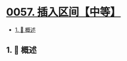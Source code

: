# [0057. 插入区间【中等】](https://github.com/Tdahuyou/TNotes.leetcode/tree/main/notes/0057.%20%E6%8F%92%E5%85%A5%E5%8C%BA%E9%97%B4%E3%80%90%E4%B8%AD%E7%AD%89%E3%80%91)

<!-- region:toc -->

- [1. 📝 概述](#1--概述)

<!-- endregion:toc -->

## 1. 📝 概述
